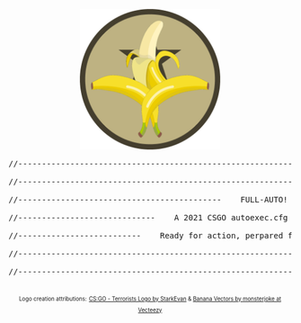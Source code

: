 <p align="center">
<img src="FULL-AUTO_csgo_autoexec.cfg_by_J-POP.png" width="250">
</p>
<pre>
//--------------------------------------------------------------------------------------------------------"<br />
//--------------------------------------------------------------------------------------------------------"<br />
//-------------------------------------------    FULL-AUTO!    -------------------------------------------"<br />
//-----------------------------    A 2021 CSGO autoexec.cfg file by J-Pop    -----------------------------"<br />
//--------------------------    Ready for action, perpared for customisation    --------------------------"<br />
//--------------------------------------------------------------------------------------------------------"<br />
//--------------------------------------------------------------------------------------------------------"<br />
</pre>

<p align="center">
<sup><sub>Logo creation attributions:</sup></sub>
<sup><sub><a href="https://www.deviantart.com/starkevan/art/CS-GO-Terrorists-Logo-805803850">CS:GO - Terrorists Logo by StarkEvan</a> & <a href="https://www.vecteezy.com/vector-art/159385-plantain-banana-vector-collection">Banana Vectors by monsterjoke at Vecteezy</a></sup></sub>
</p>
